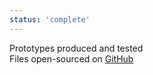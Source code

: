 ```yaml
---
status: 'complete'
---
```

Prototypes produced and tested  
Files open-sourced on [GitHub](https://github.com/ai03-2725/JP60)
